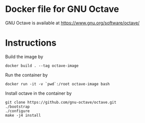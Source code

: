 # Docker file for GNU Octave

GNU Octave is available at https://www.gnu.org/software/octave/

# Instructions

Build the image by
```
docker build . --tag octave-image
```
Run the container by
```
docker run -it -v `pwd`:/root octave-image bash
```
Install octave in the container by
```
git clone https://github.com/gnu-octave/octave.git
./bootstrap
./configure
make -j4 install
```
